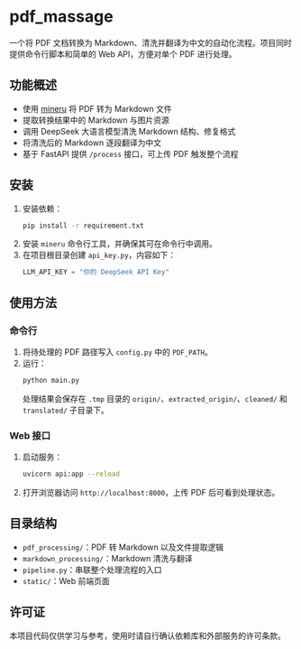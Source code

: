 # pdf_massage

一个将 PDF 文档转换为 Markdown、清洗并翻译为中文的自动化流程。项目同时提供命令行脚本和简单的 Web API，方便对单个 PDF 进行处理。

## 功能概述

- 使用 [mineru](https://github.com/myshell-ai/mineru) 将 PDF 转为 Markdown 文件
- 提取转换结果中的 Markdown 与图片资源
- 调用 DeepSeek 大语言模型清洗 Markdown 结构、修复格式
- 将清洗后的 Markdown 逐段翻译为中文
- 基于 FastAPI 提供 `/process` 接口，可上传 PDF 触发整个流程

## 安装

1. 安装依赖：
   ```bash
   pip install -r requirement.txt
   ```
2. 安装 `mineru` 命令行工具，并确保其可在命令行中调用。
3. 在项目根目录创建 `api_key.py`，内容如下：
   ```python
   LLM_API_KEY = "你的 DeepSeek API Key"
   ```

## 使用方法

### 命令行

1. 将待处理的 PDF 路径写入 `config.py` 中的 `PDF_PATH`。
2. 运行：
   ```bash
   python main.py
   ```
   处理结果会保存在 `.tmp` 目录的 `origin/`、`extracted_origin/`、`cleaned/` 和 `translated/` 子目录下。

### Web 接口

1. 启动服务：
   ```bash
   uvicorn api:app --reload
   ```
2. 打开浏览器访问 `http://localhost:8000`，上传 PDF 后可看到处理状态。

## 目录结构

- `pdf_processing/`：PDF 转 Markdown 以及文件提取逻辑
- `markdown_processing/`：Markdown 清洗与翻译
- `pipeline.py`：串联整个处理流程的入口
- `static/`：Web 前端页面

## 许可证

本项目代码仅供学习与参考，使用时请自行确认依赖库和外部服务的许可条款。

